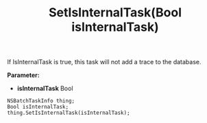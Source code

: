 ﻿---
uid: crmscript_ref_NSBatchTaskInfo_SetIsInternalTask
title: SetIsInternalTask(Bool isInternalTask)
intellisense: NSBatchTaskInfo.SetIsInternalTask
keywords: NSBatchTaskInfo, GetIsInternalTask
so.topic: reference
---

If IsInternalTask is true, this task will not add a trace to the database.

**Parameter:** 
 - **isInternalTask** Bool

```crmscript
NSBatchTaskInfo thing;
Bool isInternalTask;
thing.SetIsInternalTask(isInternalTask);
```

